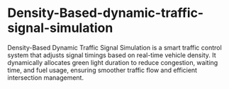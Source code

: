 # Density-Based-dynamic-traffic-signal-simulation
Density-Based Dynamic Traffic Signal Simulation is a smart traffic control system that adjusts signal timings based on real-time vehicle density. It dynamically allocates green light duration to reduce congestion, waiting time, and fuel usage, ensuring smoother traffic flow and efficient intersection management.
